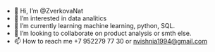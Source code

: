 - 👋 Hi, I’m @ZverkovaNat
- 👀 I’m interested in data analitics
- 🌱 I’m currently learning machine learning, python, SQL.
- 💞️ I’m looking to collaborate on product analysis or smth else.
- 📫 How to reach me +7 952279 77 30 or nvishnia1994@gmail.com
